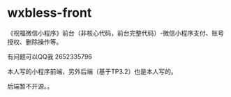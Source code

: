 # wxbless-front
《祝福微信小程序》前台（非核心代码，前台完整代码）-微信小程序支付、账号授权、删除操作等。

有问题可以QQ我 2652335796

本人写的小程序前端，另外后端（基于TP3.2）也是本人写的。

后端暂不开源。。

